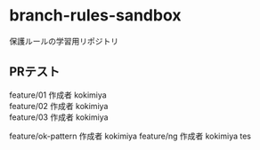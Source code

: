 # branch-rules-sandbox
保護ルールの学習用リポジトリ

## PRテスト
feature/01 作成者 kokimiya  
feature/02 作成者 kokimiya  
feature/03 作成者 kokimiya  

feature/ok-pattern 作成者 kokimiya
feature/ng 作成者 kokimiya
tes
